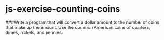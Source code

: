 # js-exercise-counting-coins

###Write a program that will convert a dollar amount to the number of coins that make up the amount. Use the common American coins of quarters, dimes, nickels, and pennies.

